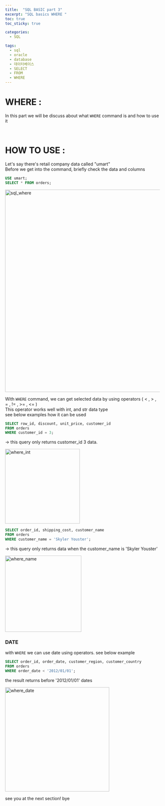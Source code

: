 ```yaml
---
title:  "SQL BASIC part 3"
excerpt: "SQL basics WHERE "
toc: true
toc_sticky: true

categories:
  - SQL

tags:
  - sql
  - oracle
  - database
  - 데이터베이스
  - SELECT
  - FROM
  - WHERE
---
```



# WHERE : 

In this part we will be discuss about what `WHERE` command is and how to use it
  
<br/>

# HOW TO USE :

Let's say there's retail company data called "umart" <br/>
Before we get into the command, briefly check the data and columns

```sql
USE umart;
SELECT * FROM orders;
```
<img width="658" alt="sql_where" src="https://user-images.githubusercontent.com/75202769/123075451-3581b880-d453-11eb-9585-36550592384b.png">

With `WHERE` command, we can get selected data by using operators ( < , > , = , != , >= , <= )<br/>
This operator works well with int, and str data type<br/>
see below examples how it can be used 

```sql
SELECT row_id, discount, unit_price, customer_id
FROM orders
WHERE customer_id = 3;
```
-> this query only returns customer_id 3 data.

<img width="243" alt="where_int" src="https://user-images.githubusercontent.com/75202769/123075313-16832680-d453-11eb-87a0-7e0471215e86.png">


```sql
SELECT order_id, shipping_cost, customer_name
FROM orders
WHERE customer_name = 'Skyler Youster';
```
-> this query only returns data when the customer_name is 'Skyler Youster'

<img width="248" alt="where_name" src="https://user-images.githubusercontent.com/75202769/123075282-1125dc00-d453-11eb-888e-9a24c37638b7.png">


### DATE 
with `WHERE` we can use date using operators. 
see below example<br/>

```sql
SELECT order_id, order_date, customer_region, customer_country 
FROM orders
WHERE order_date < '2012/01/01';
```
the result returns before '2012/01/01' dates

<img width="339" alt="where_date" src="https://user-images.githubusercontent.com/75202769/123075242-04a18380-d453-11eb-9ace-ae436926e28b.png">

see you at the next section! bye
